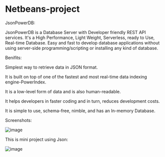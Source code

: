 # Netbeans-project
JsonPowerDB:

JsonPowerDB is a Database Server with Developer friendly REST API services. It's a High Performance, Light Weight, Serverless, ready to Use, Real-time Database. Easy and fast to develop database applications without using server-side programming/scripting or installing any kind of database.


Benifits:

Simplest way to retrieve data in JSON format.

It is built on top of one of the fastest and most real-time data indexing engine-PowerIndex.

It is a low-level form of data and is also human-readable.

It helps developers in faster coding and in turn, reduces development costs.

It is simple to use, schema-free, nimble, and has an In-memory Database.




Screenshots:

![image](https://user-images.githubusercontent.com/82129678/191804987-679ccad9-f670-4506-8234-085ef07a715e.png)

This is mini project using Json:

![image](https://user-images.githubusercontent.com/82129678/191806261-7f902a2e-bfbc-4af7-907f-0deadf505717.png)

